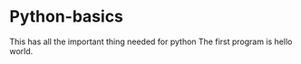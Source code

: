 # Python-basics
This has all the important thing needed  for python 
The first program is hello world.
